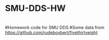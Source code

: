 # SMU-DDS-HW
#
#Homework code for SMU DDS
#Some data from https://github.com/rudeboybert/fivethirtyeight